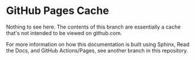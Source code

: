 # GitHub Pages Cache
 
Nothing to see here. The contents of this branch are essentially a cache that's not intended to be viewed on github.com.
 
For more information on how this documentation is built using Sphinx, Read the Docs, and GitHub Actions/Pages, see another branch in this repository.
